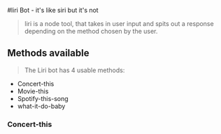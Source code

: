 #liri Bot - it's like siri but it's not 
>liri is a node tool, that takes in user input and spits out
>a response depending on the method chosen by the user.
>
## Methods available
>The Liri bot has 4 usable methods:
- Concert-this
- Movie-this
- Spotify-this-song
- what-it-do-baby

### Concert-this


